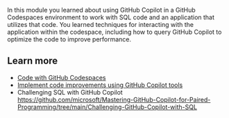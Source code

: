 In this module you learned about using GitHub Copilot in a GitHub Codespaces environment to work with SQL code and an application that utilizes that code. You learned techniques for interacting with the application within the codespace, including how to query GitHub Copilot to optimize the code to improve performance. 

## Learn more

- [Code with GitHub Codespaces](/training/modules/code-with-github-codespaces/)
- [Implement code improvements using GitHub Copilot tools](/training/modules/implement-code-improvements-using-github-copilot-tools/) 
- Challenging SQL with GitHub Copilot <https://github.com/microsoft/Mastering-GitHub-Copilot-for-Paired-Programming/tree/main/Challenging-GitHub-Copilot-with-SQL>